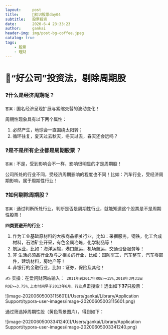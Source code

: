 ```yaml
---
layout:     post
title:      🌟初识股票day04
subtitle:   股票投资
date:       2020-6-4 23:33:23
author:     gankai
header-img: img/post-bg-coffee.jpeg
catalog: true
tags:
    - 股票
    - 理财
---
```


# 📖“好公司”投资法，剔除周期股

### ❓什么是经济周期呢？

`答案：`国名经济呈现扩展与紧缩交替的波动变化！

周期性现象具有以下两个属性： 

1. 必然产生，地球会一直围绕太阳转；
2. 循环往复，夏天过去秋天，冬天过去，春天还会远吗？

### ❓是不是所有企业都是周期股票 ？

`答案：`不是，受到影响会不一样，影响很明显的才是周期股！

公司所处的行业不同，受经济周期影响的程度也不同！比如：汽车行业，受经济周期影响，属于周期性行业！



### ❓如何剔除周期股？

 `答案：`通过判断所处行业，判断是否是周期性行业，就能知道这个股票是不是周期性股票！

**四类要避开的行业：**

1. 作为工业基础原材料的大宗商品相关行业，比如：采掘服务，钢铁，化工合成材料，石油矿业开采，有色金属冶炼，化学制品等！
2. 航运业，比如：海洋运输，港口航运，机场航运，交通设备服务等！
3. 非 生活必须品行业及与之相关的行业，比如：国防军工，汽车整车，汽车零部件，建筑材料，房地产等！
4. 非银行的金融行业，比如：证券，保险及其他！

✍️ 实操：在爱问财网站输入：` 2011年到2017年ROE>=15%,2018年3月31日ROE>=3.75%,上市时间早于2013年6月，行业`点击搜索！选出如下**37**只股票：

![image-20200605003115601](/Users/gankai/Library/Application Support/typora-user-images/image-20200605003115601.png)



通过筛选掉周期性股（黄色背景图片），得到如下：

![image-20200605003341240](/Users/gankai/Library/Application Support/typora-user-images/image-20200605003341240.png)